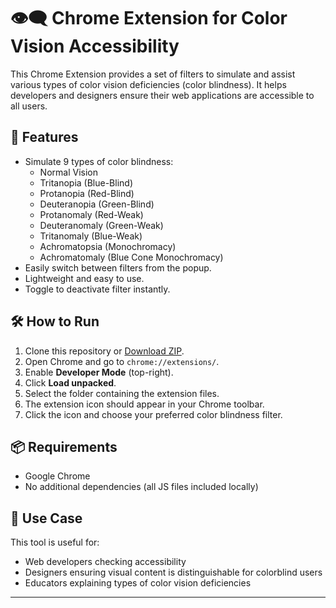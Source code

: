 # 👁️‍🗨️ Chrome Extension for Color Vision Accessibility

This Chrome Extension provides a set of filters to simulate and assist various types of color vision deficiencies (color blindness). It helps developers and designers ensure their web applications are accessible to all users.

## 🚀 Features

- Simulate 9 types of color blindness:
  - Normal Vision
  - Tritanopia (Blue-Blind)
  - Protanopia (Red-Blind)
  - Deuteranopia (Green-Blind)
  - Protanomaly (Red-Weak)
  - Deuteranomaly (Green-Weak)
  - Tritanomaly (Blue-Weak)
  - Achromatopsia (Monochromacy)
  - Achromatomaly (Blue Cone Monochromacy)
- Easily switch between filters from the popup.
- Lightweight and easy to use.
- Toggle to deactivate filter instantly.



## 🛠 How to Run

1. Clone this repository or [Download ZIP](https://github.com/pritish2403/your-repo-name/archive/refs/heads/main.zip).
2. Open Chrome and go to `chrome://extensions/`.
3. Enable **Developer Mode** (top-right).
4. Click **Load unpacked**.
5. Select the folder containing the extension files.
6. The extension icon should appear in your Chrome toolbar.
7. Click the icon and choose your preferred color blindness filter.

## 📦 Requirements

- Google Chrome
- No additional dependencies (all JS files included locally)

## 🧠 Use Case

This tool is useful for:
- Web developers checking accessibility
- Designers ensuring visual content is distinguishable for colorblind users
- Educators explaining types of color vision deficiencies

---
